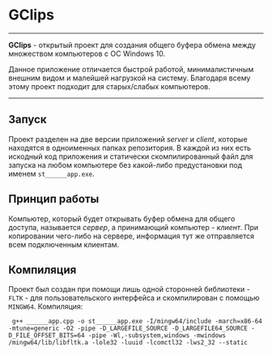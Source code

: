 # GClips
________________
**GClips** - открытый проект для создания общего буфера обмена между множеством компьютеров с ОС Windows 10.

Данное приложение отличается быстрой работой, минималистичным внешним видом и малейшей нагрузкой на систему. Благодаря всему этому проект подходит для старых/слабых компьютеров.
________________
## Запуск
Проект разделен на две версии приложений *server* и *client*, которые находятся в одноименных папках репозитория. В каждой из них есть искодный код приложения и статически скомпилированный файл для запуска на любом компьютере без какой-либо предустановки под именем `st______app.exe`.
## Принцип работы
Компьютер, который будет открывать буфер обмена для общего доступа, называется *сервер*, а принимающий компьютер - *клиент*. При копировании чего-либо на сервере, информация тут же отправляется всем подключенным клиентам.
## Компиляция
Проект был создан при помощи лишь одной сторонней библиотеки - `FLTK` - для пользовательского интерфейса и скомпилирован с помощью `MINGW64`.
Компиляция:
```
 g++ ______app.cpp -o st______app.exe -I/mingw64/include -march=x86-64 -mtune=generic -O2 -pipe -D_LARGEFILE_SOURCE -D_LARGEFILE64_SOURCE -D_FILE_OFFSET_BITS=64 -pipe -Wl,-subsystem,windows -mwindows /mingw64/lib/libfltk.a -lole32 -luuid -lcomctl32 -lws2_32 --static
```
